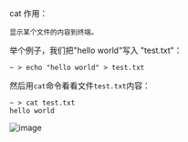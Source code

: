 cat 作用：
```
显示某个文件的内容到终端。
```

举个例子，我们把"hello world"写入 "test.txt"：
```
~ > echo "hello world" > test.txt           
```

然后用`cat`命令看看文件`test.txt`内容：
```                                                                                        
~ > cat test.txt                                                                                                                   
hello world
```

![image](https://user-images.githubusercontent.com/6395350/192832561-c6bd6b5d-aee8-4e71-ad37-2e80dc6072a2.png)


